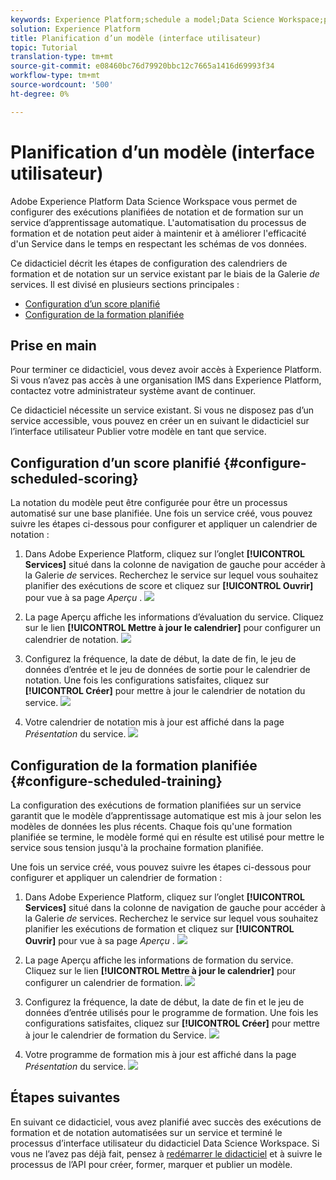 ```yaml
---
keywords: Experience Platform;schedule a model;Data Science Workspace;popular topics
solution: Experience Platform
title: Planification d’un modèle (interface utilisateur)
topic: Tutorial
translation-type: tm+mt
source-git-commit: e08460bc76d79920bbc12c7665a1416d69993f34
workflow-type: tm+mt
source-wordcount: '500'
ht-degree: 0%

---
```



# Planification d’un modèle (interface utilisateur)

Adobe Experience Platform Data Science Workspace vous permet de configurer des exécutions planifiées de notation et de formation sur un service d’apprentissage automatique. L&#39;automatisation du processus de formation et de notation peut aider à maintenir et à améliorer l&#39;efficacité d&#39;un Service dans le temps en respectant les schémas de vos données.

Ce didacticiel décrit les étapes de configuration des calendriers de formation et de notation sur un service existant par le biais de la Galerie *de* services. Il est divisé en plusieurs sections principales :

- [Configuration d’un score planifié](#configure-scheduled-scoring)
- [Configuration de la formation planifiée](#configure-scheduled-training)

## Prise en main

Pour terminer ce didacticiel, vous devez avoir accès à Experience Platform. Si vous n’avez pas accès à une organisation IMS dans Experience Platform, contactez votre administrateur système avant de continuer.

Ce didacticiel nécessite un service existant. Si vous ne disposez pas d’un service accessible, vous pouvez en créer un en suivant le didacticiel sur l’interface utilisateur [](./publish-model-service-ui.md) Publier votre modèle en tant que service.

## Configuration d’un score planifié {#configure-scheduled-scoring}

La notation du modèle peut être configurée pour être un processus automatisé sur une base planifiée. Une fois un service créé, vous pouvez suivre les étapes ci-dessous pour configurer et appliquer un calendrier de notation :

1. Dans Adobe Experience Platform, cliquez sur l’onglet **[!UICONTROL Services]** situé dans la colonne de navigation de gauche pour accéder à la Galerie *de* services. Recherchez le service sur lequel vous souhaitez planifier des exécutions de score et cliquez sur **[!UICONTROL Ouvrir]** pour vue à sa page *Aperçu* .
   ![](../images/models-recipes/schedule/click_to_open.png)

2. La page Aperçu affiche les informations d’évaluation du service. Cliquez sur le lien **[!UICONTROL Mettre à jour le calendrier]** pour configurer un calendrier de notation.
   ![](../images/models-recipes/schedule/service_overview_score.png)

3. Configurez la fréquence, la date de début, la date de fin, le jeu de données d’entrée et le jeu de données de sortie pour le calendrier de notation. Une fois les configurations satisfaites, cliquez sur **[!UICONTROL Créer]** pour mettre à jour le calendrier de notation du service.
   ![](../images/models-recipes/schedule/14_configure_scoring_schedule.png)

4. Votre calendrier de notation mis à jour est affiché dans la page *Présentation* du service.
   ![](../images/models-recipes/schedule/service_with_scoring_schedule.png)


## Configuration de la formation planifiée {#configure-scheduled-training}

La configuration des exécutions de formation planifiées sur un service garantit que le modèle d’apprentissage automatique est mis à jour selon les modèles de données les plus récents. Chaque fois qu&#39;une formation planifiée se termine, le modèle formé qui en résulte est utilisé pour mettre le service sous tension jusqu&#39;à la prochaine formation planifiée.

Une fois un service créé, vous pouvez suivre les étapes ci-dessous pour configurer et appliquer un calendrier de formation :

1. Dans Adobe Experience Platform, cliquez sur l’onglet **[!UICONTROL Services]** situé dans la colonne de navigation de gauche pour accéder à la Galerie *de* services. Recherchez le service sur lequel vous souhaitez planifier les exécutions de formation et cliquez sur **[!UICONTROL Ouvrir]** pour vue à sa page *Aperçu* .
   ![](../images/models-recipes/schedule/click_to_open.png)

2. La page Aperçu affiche les informations de formation du service. Cliquez sur le lien **[!UICONTROL Mettre à jour le calendrier]** pour configurer un calendrier de formation.
   ![](../images/models-recipes/schedule/service_overview_train.png)

3. Configurez la fréquence, la date de début, la date de fin et le jeu de données d’entrée utilisés pour le programme de formation. Une fois les configurations satisfaites, cliquez sur **[!UICONTROL Créer]** pour mettre à jour le calendrier de formation du Service.
   ![](../images/models-recipes/schedule/12_configure_training_schedule.png)

4. Votre programme de formation mis à jour est affiché dans la page *Présentation* du service.
   ![](../images/models-recipes/schedule/service_with_training_schedule.png)

## Étapes suivantes

En suivant ce didacticiel, vous avez planifié avec succès des exécutions de formation et de notation automatisées sur un service et terminé le processus d’interface utilisateur du didacticiel Data Science Workspace. Si vous ne l’avez pas déjà fait, pensez à [redémarrer le didacticiel](./create-retails-sales-dataset.md) et à suivre le processus de l’API pour créer, former, marquer et publier un modèle.
